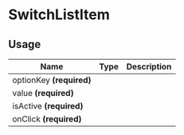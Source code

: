<!-- 
This is an auto-generated markdown. 
You can change it in "/Users/daniel/Dev/allthings/elements/src/SwitchListItem/SwitchListItem.tsx" and run build:docs to update this file.
-->
# SwitchListItem

## Usage
| Name        | Type           | Description  |
| ----------- |:--------------:| ------------:|
|optionKey **(required)**||
|value **(required)**||
|isActive **(required)**||
|onClick **(required)**||
